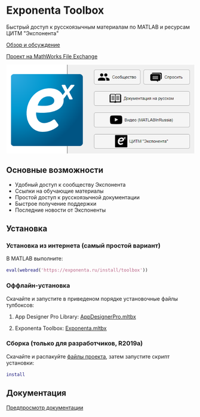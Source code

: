 # Exponenta Toolbox

Быстрый доступ к русскоязычным материалам по MATLAB и ресурсам ЦИТМ "Экспонента"

[Обзор и обсуждение](https://hub.exponenta.ru/post/exponenta-toolbox-bystryy-dostup-k-russkoyazychnym-materialam562)

[Проект на MathWorks File Exchange](https://www.mathworks.com/matlabcentral/fileexchange/72700)

![Epxonenta Toolbox screenshot](https://github.com/ETMC-Exponenta/ExponentaToolbox/raw/master/imgs/promo.png)

## Основные возможности

- Удобный доступ к сообществу Экспонента
- Ссылки на обучающие материалы
- Простой доступ к русскоязычной документации
- Быстрое получение поддержки
- Последние новости от Экспоненты

## Установка

### Установка из интернета (самый простой вариант)

В MATLAB выполните:
```MATLAB
eval(webread('https://exponenta.ru/install/toolbox'))
```

### Оффлайн-установка

Скачайте и запустите в приведеном порядке установочные файлы тулбоксов:

1. App Designer Pro Library: [AppDesignerPro.mltbx](https://roslovets.github.io/ghbin/#roslovets/AppDesignerPro#AppDesignerPro.mltbx)

2. Exponenta Toolbox: [Exponenta.mltbx](https://roslovets.github.io/ghbin/#etmc-exponenta/ExponentaToolbox#Exponenta.mltbx)

### Сборка (только для разработчиков, R2019a)

Скачайте и распакуйте [файлы проекта](https://github.com/ETMC-Exponenta/ExponentaToolbox/archive/master.zip), затем запустите скрипт установки:
```MATLAB
install
```

## Документация

[Предпросмотр документации](https://github.com/ETMC-Exponenta/ExponentaToolbox/blob/master/doc/GettingStarted.pdf)
